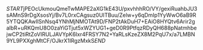 $START$jPEOcUkmouQmeTwMAPE2aXG1kE43U/pxvhhhRO/VY/gexiRuahbJU3sAMnS9rDgXsosYj/Bv7L0rxCAgsuz0UITBuu/Zelw+y6qDmIp1YyWwO6aB9R5YTQQKAwIlSnNsq4YNhMjNMOTAt9D/FNP2tAkDuH7+EAiO8HYQtv6Arir2galbR+uRKQmU8O0zaYiGTjut5xWZYUG1+geD0R9PtfqzRDyQH688pNatmhbejwCP2tiRtZoVIRULJAVYpK6Ixr4FRSY7N2+YaRLsKzeZX8M2PqU7x/a7LMBN9YL9PXXghMtCF/OJkrX1IRgzMxkS$END$
